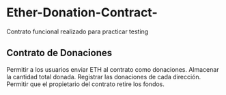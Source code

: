 # Ether-Donation-Contract-
Contrato funcional realizado para practicar testing
## Contrato de Donaciones
Permitir a los usuarios enviar ETH al contrato como donaciones.
Almacenar la cantidad total donada.
Registrar las donaciones de cada dirección.
Permitir que el propietario del contrato retire los fondos.
